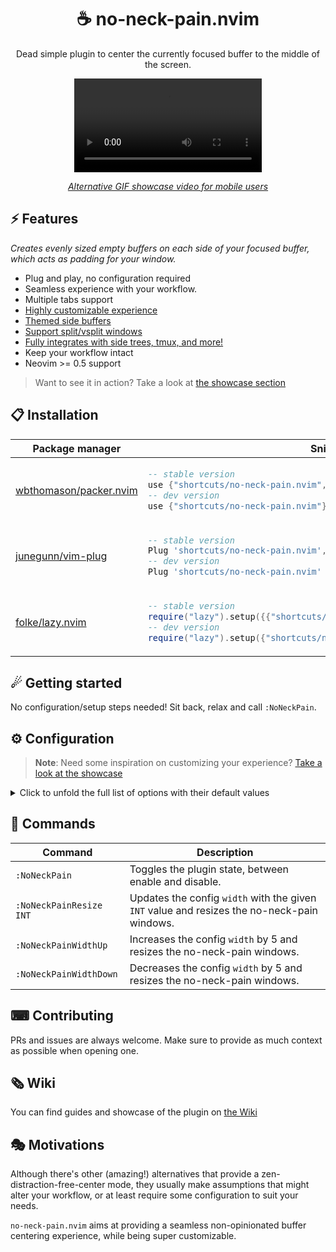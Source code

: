 <p align="center">
  <h1 align="center">☕ no-neck-pain.nvim</h2>
</p>

<p align="center">
	Dead simple plugin to center the currently focused buffer to the middle of the screen.
</p>

<div align="center">
  <video src="https://user-images.githubusercontent.com/20689156/215357783-b69f4339-a681-410f-982a-44655986f0ce.mp4"/>
</div>

<div align="center">

_[Alternative GIF showcase video for mobile users](https://github.com/shortcuts/no-neck-pain.nvim/wiki/Showcase#default-configuration-with-splitvsplit-showcase)_

</div>

## ⚡️ Features

_Creates evenly sized empty buffers on each side of your focused buffer, which acts as padding for your window._

- Plug and play, no configuration required
- Seamless experience with your workflow.
- Multiple tabs support
- [Highly customizable experience](https://github.com/shortcuts/no-neck-pain.nvim#configuration)
- [Themed side buffers](https://github.com/shortcuts/no-neck-pain.nvim/wiki/Showcase#custom-background-color)
- [Support split/vsplit windows](https://github.com/shortcuts/no-neck-pain.nvim/wiki/Showcase#window-layout-support)
- [Fully integrates with side trees, tmux, and more!](https://github.com/shortcuts/no-neck-pain.nvim/wiki/Showcase#window-layout-support)
- Keep your workflow intact
- Neovim >= 0.5 support

> Want to see it in action? Take a look at [the showcase section](https://github.com/shortcuts/no-neck-pain.nvim/wiki/Showcase)

## 📋 Installation

<div align="center">
<table>
<thead>
<tr>
<th>Package manager</th>
<th>Snippet</th>
</tr>
</thead>
<tbody>
<tr>
<td>

[wbthomason/packer.nvim](https://github.com/wbthomason/packer.nvim)

</td>
<td>

```lua
-- stable version
use {"shortcuts/no-neck-pain.nvim", tag = "*" }
-- dev version
use {"shortcuts/no-neck-pain.nvim"}
```

</td>
</tr>
<tr>
<td>

[junegunn/vim-plug](https://github.com/junegunn/vim-plug)

</td>
<td>

```lua
-- stable version
Plug 'shortcuts/no-neck-pain.nvim', { 'tag': '*' }
-- dev version
Plug 'shortcuts/no-neck-pain.nvim'
```

</td>
</tr>
<tr>
<td>

[folke/lazy.nvim](https://github.com/folke/lazy.nvim)

</td>
<td>

```lua
-- stable version
require("lazy").setup({{"shortcuts/no-neck-pain.nvim", version = "*"}})
-- dev version
require("lazy").setup({"shortcuts/no-neck-pain.nvim"})
```

</td>
</tr>
</tbody>
</table>
</div>

## ☄ Getting started

No configuration/setup steps needed! Sit back, relax and call `:NoNeckPain`.

## ⚙ Configuration

> **Note**:
> Need some inspiration on customizing your experience? [Take a look at the showcase](https://github.com/shortcuts/no-neck-pain.nvim/wiki/Showcase)

<details>
<summary>Click to unfold the full list of options with their default values</summary>

> **Note**: The options are also available in Neovim by using:
> - `:h NoNeckPain.options` to see the global plugin options.
> - `:h NoNeckPain.bufferOptions` to see the side buffer options.

```lua
require("no-neck-pain").setup({
    -- Prints useful logs about triggered events, and reasons actions are executed.
    debug = false,
    -- When `true`, enables the plugin when you start Neovim.
    enableOnVimEnter = false,
    -- When `true`, enables the plugin when you enter a new Tab.
    -- note: it does not trigger if it's an existing tab, to prevent unwanted interfer with user's decisions.
    enableOnTabEnter = false,
    -- The width of the focused window that will be centered, accepted values are:
    -- - Any integer > 0.
    -- - "textwidth", which retrieves the value of the `vim.bo.textwidth` option.
    -- - "colorcolumn", which retrieves the value of the `vim.opt.colorcolumn` option.
    -- When the terminal width is less than the `width` option, the side buffers won't be created.
    width = 100,
    -- Represents the lowest width value a side buffer should be.
    -- This option can be useful when switching window size frequently, example:
    -- in full screen screen, width is 210, you define an NNP `width` of 100, which creates each side buffer with a width of 50. If you resize your terminal to the half of the screen, each side buffer would be of width 5 and thereforce might not be useful and/or add "noise" to your workflow.
    minSidebufferWidth = 5,
    -- Sets a global mapping to Neovim, which allows you to toggle the plugin.
    -- When `false`, the mapping is not created.
    toggleMapping = "<Leader>np",
    -- Sets a global mapping to Neovim, which allows you to increase the width (+5) of the main window.
    -- When `false`, the mapping is not created.
    widthUpMapping = "<Leader>n=",
    -- Sets a global mapping to Neovim, which allows you to decrease the width (-5) of the main window.
    -- When `false`, the mapping is not created.
    widthDownMapping = "<Leader>n-",
    -- Disables the plugin if the last valid buffer in the list have been closed.
    disableOnLastBuffer = false,
    -- When `true`, disabling the plugin closes every other windows except the initially focused one.
    killAllBuffersOnDisable = false,
    --- Common options that are set to both side buffers.
    --- See |NoNeckPain.bufferOptions| for option scoped to the `left` and/or `right` buffer.
    buffers = {
        -- When `true`, the side buffers will be named `no-neck-pain-left` and `no-neck-pain-right` respectively.
        setNames = false,
        -- Leverages the side buffers as notepads, which work like any Neovim buffer and automatically save the content at the given `location`.
        -- note: quitting an unsaved scratchpad buffer is non-blocking.
        scratchPad = {
            -- When `true`, automatically sets the following options to the side buffers:
            -- - `autowriteall`
            -- - `autoread`.
            enabled = false,
            -- The name of the generated file. See `location` for more information.
            -- @example: `no-neck-pain-left.norg`
            fileName = "no-neck-pain",
            -- By default, files are saved at the same location as the current Neovim session.
            -- note: filetype is defaulted to `norg` (https://github.com/nvim-neorg/neorg), but can be changed from the buffer options globally `buffers.bo.filetype` or see |NoNeckPain.bufferOptions| for option scoped to the `left` and/or `right` buffer.
            -- @example: `no-neck-pain-left.norg`
            location = nil,
        },
        -- Hexadecimal color code to override the current background color of the buffer. (e.g. #24273A)
        -- Transparent backgrounds are supported by default.
        backgroundColor = nil,
        -- Brighten (positive) or darken (negative) the side buffers background color. Accepted values are [-1..1].
        blend = 0,
        -- Hexadecimal color code to override the current text color of the buffer. (e.g. #7480c2)
        textColor = nil,
        -- Vim buffer-scoped options: any `vim.bo` options is accepted here.
        bo = {
            filetype = "no-neck-pain",
            buftype = "nofile",
            bufhidden = "hide",
            buflisted = false,
            swapfile = false,
        },
        -- Vim window-scoped options: any `vim.wo` options is accepted here.
        wo = {
            cursorline = false,
            cursorcolumn = false,
            number = false,
            relativenumber = false,
            foldenable = false,
            list = false,
            wrap = true,
            linebreak = true,
        },
        --- Options applied to the `left` buffer, the options defined here overrides the ones at the root of the `buffers` level.
        --- See |NoNeckPain.bufferOptions|.
        left = NoNeckPain.bufferOptions,
        --- Options applied to the `right` buffer, the options defined here overrides the ones at the root of the `buffers` level.
        --- See |NoNeckPain.bufferOptions|.
        right = NoNeckPain.bufferOptions,
    },
    -- Supported integrations that might clash with `no-neck-pain.nvim`'s behavior.
    integrations = {
        -- By default, if NvimTree is open, we will close it and reopen it when enabling the plugin,
        -- this prevents having the side buffers wrongly positioned.
        -- @link https://github.com/nvim-tree/nvim-tree.lua
        NvimTree = {
            -- The position of the tree, either `left` or `right`.
            position = "left",
            -- When `true`, if the tree was opened before enabling the plugin, we will reopen it.
            reopen = true,
        },
        -- @link https://github.com/mbbill/undotree
        undotree = {
            -- The position of the tree, either `left` or `right`.
            position = "left",
        },
    },
})

NoNeckPain.bufferOptions = {
    -- When `false`, the buffer won't be created.
    enabled = true,
    -- Hexadecimal color code to override the current background color of the buffer. (e.g. #24273A)
    -- Transparent backgrounds are supported by default.
    backgroundColor = nil,
    -- Brighten (positive) or darken (negative) the side buffers background color. Accepted values are [-1..1].
    blend = 0,
    -- Hexadecimal color code to override the current text color of the buffer. (e.g. #7480c2)
    textColor = nil,
    -- Vim buffer-scoped options: any `vim.bo` options is accepted here.
    bo = {
        filetype = "no-neck-pain",
        buftype = "nofile",
        bufhidden = "hide",
        buflisted = false,
        swapfile = false,
    },
    -- Vim window-scoped options: any `vim.wo` options is accepted here.
    wo = {
        cursorline = false,
        cursorcolumn = false,
        number = false,
        relativenumber = false,
        foldenable = false,
        list = false,
        wrap = true,
        linebreak = true,
    },
}
```

</details>

## 🧰 Commands

|   Command   |         Description        |
|-------------|----------------------------|
|`:NoNeckPain`| Toggles the plugin state, between enable and disable. |
|`:NoNeckPainResize INT`| Updates the config `width` with the given `INT` value and resizes the no-neck-pain windows. |
|`:NoNeckPainWidthUp`| Increases the config `width` by 5 and resizes the no-neck-pain windows. |
|`:NoNeckPainWidthDown`| Decreases the config `width` by 5 and resizes the no-neck-pain windows. |

## ⌨ Contributing

PRs and issues are always welcome. Make sure to provide as much context as possible when opening one.

## 🗞 Wiki

You can find guides and showcase of the plugin on [the Wiki](https://github.com/shortcuts/no-neck-pain.nvim/wiki)

## 🎭 Motivations

Although there's other (amazing!) alternatives that provide a zen-distraction-free-center mode, they usually make assumptions that might alter your workflow, or at least require some configuration to suit your needs.

`no-neck-pain.nvim` aims at providing a seamless non-opinionated buffer centering experience, while being super customizable.

